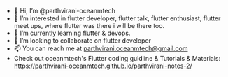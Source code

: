 - 👋 Hi, I’m @parthvirani-oceanmtech
- 👀 I’m interested in flutter developer, flutter talk, flutter enthusiast, flutter meet ups, where flutter was there i will be there too. 
- 🌱 I’m currently learning flutter & devops.
- 💞️ I’m looking to collaborate on flutter developer
- 📫 You can reach me at parthvirani.oceanmtech@gmail.com
- Check out oceanmtech's Flutter coding guidline & Tutorials & Materials: https://parthvirani-oceanmtech.github.io/parthvirani-notes-2/ 

<!---
parthvirani-oceanmtech/parthvirani-oceanmtech is a ✨ special ✨ repository because its `README.md` (this file) appears on your GitHub profile.
You can click the Preview link to take a look at your changes.
--->

